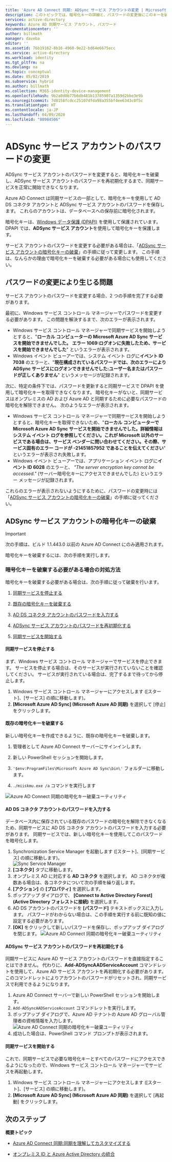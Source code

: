 ```yaml
---
title: 'Azure AD Connect 同期: ADSync サービス アカウントの変更 | Microsoft Docs'
description: このトピックでは、暗号化キーの詳細と、パスワードの変更後にこのキーを破棄する方法について説明します。
services: active-directory
keywords: Azure AD 同期サービス アカウント, パスワード
documentationcenter: ''
author: billmath
manager: daveba
editor: ''
ms.assetid: 76b19162-8b16-4960-9e22-bd64e6675ecc
ms.service: active-directory
ms.workload: identity
ms.tgt_pltfrm: na
ms.devlang: na
ms.topic: conceptual
ms.date: 05/02/2019
ms.subservice: hybrid
ms.author: billmath
ms.collection: M365-identity-device-management
ms.openlocfilehash: 9b2a0d0b77b6db481b13785907a1359d2bbe3e9b
ms.sourcegitcommit: 7d8158fcdcc25107dfda98a355bf4ee6343c0f5c
ms.translationtype: HT
ms.contentlocale: ja-JP
ms.lasthandoff: 04/09/2020
ms.locfileid: "80984506"
---
```

# <a name="changing-the-adsync-service-account-password"></a>ADSync サービス アカウントのパスワードの変更
ADSync サービス アカウントのパスワードを変更すると、暗号化キーを破棄し、ADSync サービス アカウントのパスワードを再初期化するまで、同期サービスを正常に開始できなくなります。 

Azure AD Connect は同期サービスの一部として、暗号化キーを使用して AD DS コネクタ アカウントと ADSync サービス アカウントのパスワードを保存します。  これらのアカウントは、データベースへの保存前に暗号化されます。 

暗号化キーは、[Windows データ保護 (DPAPI)](https://msdn.microsoft.com/library/ms995355.aspx) を使用して保護されています。 DPAPI では、**ADSync サービス アカウント**を使用して暗号化キーを保護します。 

サービス アカウントのパスワードを変更する必要がある場合は、「[ADSync サービス アカウントの暗号化キーの破棄](#abandoning-the-adsync-service-account-encryption-key)」の手順に従って変更します。  この手順は、なんらかの理由で暗号化キーを破棄する必要がある場合にも使用してください。

## <a name="issues-that-arise-from-changing-the-password"></a>パスワードの変更により生じる問題
サービス アカウントのパスワードを変更する場合、2 つの手順を完了する必要があります。

最初に、Windows サービス コントロール マネージャーでパスワードを変更する必要があります。  この問題を解決するまで、次のエラーが表示されます。


- Windows サービス コントロール マネージャーで同期サービスを開始しようとすると、"**ローカル コンピューターの Microsoft Azure AD Sync サービスを開始できませんでした。** **エラー 1069:ログオンに失敗したため、サービスを開始できませんでした**" というエラーが表示されます。
- Windows イベント ビューアーでは、システム イベント ログに**イベント ID 7038** のエラーと、"**現在構成されているパスワードでは、次のエラーにより ADSync サービスにログオンできませんでした:ユーザー名またはパスワードが正しくありません**" というメッセージが記録されます。

次に、特定の条件下では、パスワードを更新すると同期サービスで DPAPI を使用して暗号化キーを取得できなくなります。 暗号化キーがないと、同期サービスはオンプレミスの AD および Azure AD と同期するために必要なパスワードの暗号化を解除できません。
次のようなエラーが表示されます。

- Windows サービス コントロール マネージャーで同期サービスを開始しようとすると、暗号化キーを取得できないため、"<strong>ローカル コンピューターで Microsoft Azure AD Sync サービスを開始できませんでした。詳細情報はシステム イベント ログを参照してください。これが Microsoft 以外のサービスである場合は、サービス ベンダーに問い合わせてください。その際、サービス固有のエラー コードが -21451857952 であることを伝えてください</strong>" というエラーが表示され失敗します。
- Windows イベント ビューアーでは、アプリケーション イベント ログに**イベント ID 6028** のエラーと、 *"The server encryption key cannot be accessed."* (サーバー暗号化キーにアクセスできませんでした) というエラー メッセージが記録されます。

これらのエラーが表示されないようにするために、パスワードの変更時には「[ADSync サービス アカウントの暗号化キーの破棄](#abandoning-the-adsync-service-account-encryption-key)」の手順に従ってください。
 
## <a name="abandoning-the-adsync-service-account-encryption-key"></a>ADSync サービス アカウントの暗号化キーの破棄
>[!IMPORTANT]
>次の手順は、ビルド 1.1.443.0 以前の Azure AD Connect にのみ適用されます。

暗号化キーを破棄するには、次の手順を実行します。

### <a name="what-to-do-if-you-need-to-abandon-the-encryption-key"></a>暗号化キーを破棄する必要がある場合の対処方法

暗号化キーを破棄する必要がある場合は、次の手順に従って破棄を行います。

1. [同期サービスを停止する](#stop-the-synchronization-service)

1. [既存の暗号化キーを破棄する](#abandon-the-existing-encryption-key)

2. [AD DS コネクタ アカウントのパスワードを入力する](#provide-the-password-of-the-ad-ds-connector-account)

3. [ADSync サービス アカウントのパスワードを再初期化する](#reinitialize-the-password-of-the-adsync-service-account)

4. [同期サービスを開始する](#start-the-synchronization-service)

#### <a name="stop-the-synchronization-service"></a>同期サービスを停止する
まず、Windows サービス コントロール マネージャーでサービスを停止できます。  サービスを停止する場合は、そのサービスが実行されていないことを確認してください。  サービスが実行されている場合は、完了するまで待ってから停止します。


1. Windows サービス コントロール マネージャーにアクセスします ([スタート]、[サービス] の順に移動します)。
2. **[Microsoft Azure AD Sync] \(Microsoft Azure AD 同期)** を選択して [停止] をクリックします。

#### <a name="abandon-the-existing-encryption-key"></a>既存の暗号化キーを破棄する
新しい暗号化キーを作成できるように、既存の暗号化キーを破棄します。

1. 管理者として Azure AD Connect サーバーにサインインします。

2. 新しい PowerShell セッションを開始します。

3. `'$env:ProgramFiles\Microsoft Azure AD Sync\bin\'` フォルダーに移動します。

4. `./miiskmu.exe /a` コマンドを実行します

![Azure AD Connect 同期の暗号化キー破棄ユーティリティ](./media/how-to-connect-sync-change-serviceacct-pass/key5.png)

#### <a name="provide-the-password-of-the-ad-ds-connector-account"></a>AD DS コネクタ アカウントのパスワードを入力する
データベース内に保存されている既存のパスワードの暗号化を解除できなくなるため、同期サービスに AD DS コネクタ アカウントのパスワードを入力する必要があります。 同期サービスでは、新しい暗号化キーを使用してこのパスワードを暗号化します。

1. Synchronization Service Manager を起動します ([スタート]、[同期サービス] の順に移動します)。
</br>![Sync Service Manager](./media/how-to-connect-sync-change-serviceacct-pass/startmenu.png)  
2. **[コネクタ]** タブに移動します。
3. オンプレミス AD に対応する **AD コネクタ** を選択します。 AD コネクタが複数ある場合は、各コネクタについて次の手順を繰り返します。
4. **[アクション]** の **[プロパティ]** を選択します。
5. ポップアップ ダイアログで、 **[Connect to Active Directory Forest] \(Active Directory フォレストに接続)** を選択します。
6. AD DS アカウントのパスワードを **[パスワード]** テキストボックスに入力します。 パスワードがわからない場合は、この手順を実行する前に既知の値に設定する必要があります。
7. **[OK]** をクリックして新しいパスワードを保存し、ポップアップ ダイアログを閉じます。
![Azure AD Connect 同期の暗号化キー破棄ユーティリティ](./media/how-to-connect-sync-change-serviceacct-pass/key6.png)

#### <a name="reinitialize-the-password-of-the-adsync-service-account"></a>ADSync サービス アカウントのパスワードを再初期化する
同期サービスに Azure AD サービス アカウントのパスワードを直接指定することはできません。 代わりに、**Add-ADSyncAADServiceAccount** コマンドレットを使用して、Azure AD サービス アカウントを再初期化する必要があります。 このコマンドレットによりアカウントのパスワードがリセットされ、同期サービスで利用できるようになります。

1. Azure AD Connect サーバーで新しい PowerShell セッションを開始します。
2. `Add-ADSyncAADServiceAccount` コマンドレットを実行します。
3. ポップアップ ダイアログで、Azure AD テナントの Azure AD グローバル管理者の資格情報を入力します。
![Azure AD Connect 同期の暗号化キー破棄ユーティリティ](./media/how-to-connect-sync-change-serviceacct-pass/key7.png)
4. 成功した場合は、PowerShell コマンド プロンプトが表示されます。

#### <a name="start-the-synchronization-service"></a>同期サービスを開始する
これで、同期サービスで必要な暗号化キーとすべてのパスワードにアクセスできるようになったので、Windows サービス コントロール マネージャーでサービスを再起動します。


1. Windows サービス コントロール マネージャーにアクセスします ([スタート]、[サービス] の順に移動します)。
2. **[Microsoft Azure AD Sync] \(Microsoft Azure AD 同期)** を選択して [再起動] をクリックします。

## <a name="next-steps"></a>次のステップ
**概要トピック**

* [Azure AD Connect 同期:同期を理解してカスタマイズする](how-to-connect-sync-whatis.md)

* [オンプレミス ID と Azure Active Directory の統合](whatis-hybrid-identity.md)
